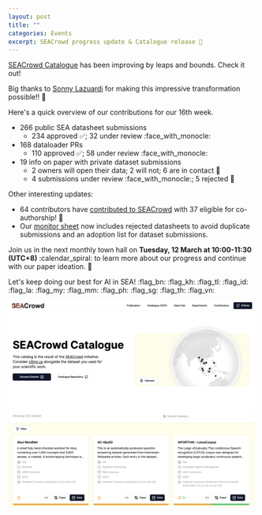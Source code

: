 ```yaml
---
layout: post
title: ""
categories: Events
excerpt: SEACrowd progress update & Catalogue release 🤩 
---
```


[SEACrowd Catalogue](https://seacrowd.github.io/seacrowd-catalogue/) has been improving by leaps and bounds. Check it out!

Big thanks to [Sonny Lazuardi](https://sonnylab.com/) for making this impressive transformation possible!! :star_struck: 

Here's a quick overview of our contributions for our 16th week.

- 266 public SEA datasheet submissions
  - 234 approved :white_check_mark:;  32 under review :face_with_monocle:
- 168 dataloader PRs
  - 110 approved :white_check_mark:; 58 under review :face_with_monocle:
- 19 info on paper with private dataset submissions
  - 2 owners will open their data; 2 will not; 6 are in contact :incoming_envelope:
  - 4 submissions under review :face_with_monocle:; 5 rejected :melting_face: 

Other interesting updates:
- 64 contributors have [contributed to SEACrowd](https://docs.google.com/spreadsheets/d/e/2PACX-1vQDZtJjA6i7JsxS5IlMtVuwOYjr2Pbl_b47yMSH4aAdHDBIpf-CiJQjNQAzcJPEu_aE7kwH4ZvKvPm0/pubhtml?gid=225616890&single=true) with 37 eligible for co-authorship! :raised_hands: 
- Our [monitor sheet](https://docs.google.com/spreadsheets/d/1ibbywsC1tQ_sLPX8bUAjC-vrTrUqZgZA46W_sxWw4Ss/edit?usp=sharing) now includes rejected datasheets to avoid duplicate submissions and an adoption list for dataset submissions.

Join us in the next monthly town hall on **Tuesday, 12 March at 10:00-11:30 (UTC+8)** :calendar_spiral: to learn more about our progress and continue with our paper ideation. :heart_hands:

Let's keep doing our best for AI in SEA! :flag_bn: :flag_kh: :flag_tl: :flag_id: :flag_la: :flag_my: :flag_mm: :flag_ph: :flag_sg: :flag_th: :flag_vn:

<img width="500" alt="SEACrowd Catalogue" src="https://github.com/SEACrowd/seacrowd.github.io/blob/master/images/seacrowd-catalogue.png?raw=true">
